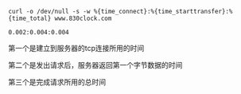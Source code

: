 ```
curl -o /dev/null -s -w %{time_connect}:%{time_starttransfer}:%{time_total} www.830clock.com

0.002:0.004:0.004
```
第一个是建立到服务器的tcp连接所用的时间

第二个是发出请求后，服务器返回第一个字节数据的时间

第三个是完成请求所用的总时间
